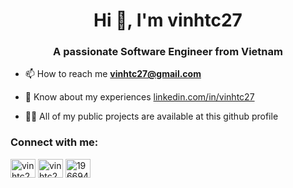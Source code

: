 <h1 align="center">Hi 👋, I'm vinhtc27 </h1>
<h3 align="center">A passionate Software Engineer from Vietnam</h3>

- 📫 How to reach me **vinhtc27@gmail.com**

- 📄 Know about my experiences [linkedin.com/in/vinhtc27](https://linkedin.com/in/vinhtc27)

- 👨‍💻 All of my public projects are available at this github profile
 
<h3>Connect with me:</h3> <a href="https://linkedin.com/in/vinhtc27" target="blank"><img align="center" src="https://raw.githubusercontent.com/rahuldkjain/github-profile-readme-generator/master/src/images/icons/Social/linked-in-alt.svg" alt="vinhtc27" height="30" width="40" /></a> <a href="https://twitter.com/vinhtc27" target="blank"><img align="center" src="https://raw.githubusercontent.com/rahuldkjain/github-profile-readme-generator/master/src/images/icons/Social/twitter.svg" alt="vinhtc27" height="30" width="40" /></a> <a href="https://stackoverflow.com/users/19669488" target="blank"><img align="center" src="https://raw.githubusercontent.com/rahuldkjain/github-profile-readme-generator/master/src/images/icons/Social/stack-overflow.svg" alt="19669488" height="30" width="40" /></a>
